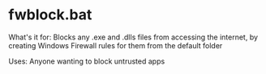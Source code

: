 # fwblock.bat

What's it for:
Blocks any .exe and .dlls files from accessing the internet, by creating Windows Firewall rules for them from the default folder

Uses:
Anyone wanting to block untrusted apps

